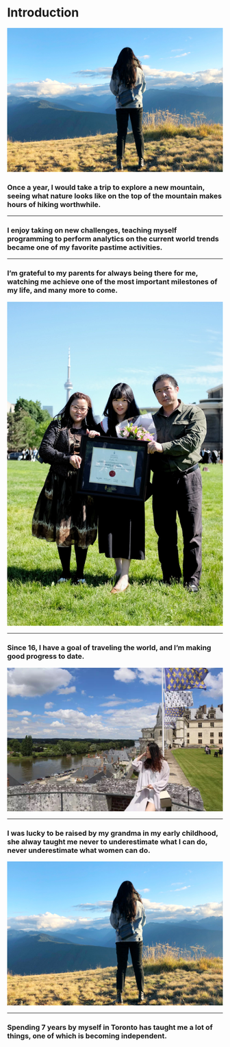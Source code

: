 # Introduction


![](imgs/1.JPG)
### Once a year, I would take a trip to explore a new mountain, seeing what nature looks like on the top of the mountain makes hours of hiking worthwhile.
---
### I enjoy taking on new challenges, teaching myself programming to perform analytics on the current world trends became one of my favorite pastime activities.

---

### I’m grateful to my parents for always being there for me, watching me achieve one of the most important milestones of my life, and many more to come.
![](imgs/3.jpg)

---

### Since 16, I have a goal of traveling the world, and I’m making good progress to date.
![](imgs/4.JPG)

---

### I was lucky to be raised by my grandma in my early childhood, she alway taught me never to underestimate what I can do, never underestimate what women can do.
![](imgs/1.JPG)

---

### Spending 7 years by myself in Toronto has taught me a lot of things, one of which is becoming independent.
<!--stackedit_data:
eyJoaXN0b3J5IjpbMTAyMjQyMDUwNyw5ODE0NjEzNDgsLTE5ND
Y3MTc1NDUsLTEyOTQxNjU3OTVdfQ==
-->